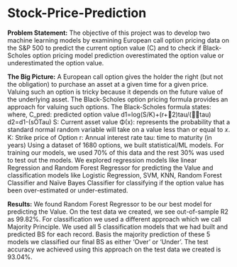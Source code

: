 # Stock-Price-Prediction

**Problem Statement:**
The objective of this project was to develop two machine learning models by examining European call option pricing data on the S&P 500 to predict the current option value (C) and to check if Black-Scholes option pricing model prediction overestimated the option value or underestimated the option value.

**The Big Picture:**
A European call option gives the holder the right (but not the obligation) to purchase an asset at a given time for a given price. Valuing such an option is tricky because it depends on the future value of the underlying asset. The Black-Scholes option pricing formula provides an approach for valuing such options. The Black-Scholes formula states:
where,
C_pred: predicted option value
d1=log(S/K)+(r+2)tau/(tau)
d2=d1-(sÖTau)
S: Current asset value
Φ(x): represents the probability that a standard normal random variable will take on a value less than or equal to 𝑥.
K: Strike price of Option
r: Annual interest rate
tau: time to maturity (in years)
Using a dataset of 1680 options, we built statistical/ML models. For training our models, we used 70% of this data and the rest 30% was used to test out the models. We explored regression models like linear Regression and Random Forest Regressor for predicting the Value and classification models like Logistic Regression, SVM, KNN, Random Forest Classifier and Naïve Bayes Classifier for classifying if the option value has been over-estimated or under-estimated.

**Results:**
We found Random Forest Regressor to be our best model for predicting the Value. On the test data we created, we see out-of-sample R2 as 99.82%.
For classification we used a different approach which we call Majority Principle. We used all 5 classification models that we had built and predicted BS for each record. Basis the majority prediction of these 5 models we classified our final BS as either ‘Over’ or ‘Under’. The test accuracy we achieved using this approach on the test data we created is 93.04%.
